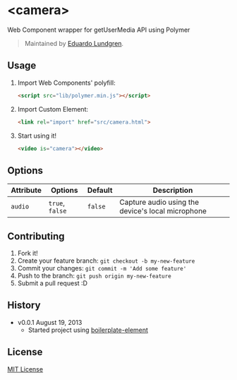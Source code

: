 # &lt;camera&gt;

Web Component wrapper for getUserMedia API using Polymer

> Maintained by [Eduardo Lundgren](https://github.com/eduardolundgren).

## Usage

1. Import Web Components' polyfill:

	```html
	<script src="lib/polymer.min.js"></script>
	```

2. Import Custom Element:

	```html
	<link rel="import" href="src/camera.html">
	```

3. Start using it!

	```html
	<video is="camera"></video>
	```

## Options

Attribute  | Options                   | Default             | Description
---        | ---                       | ---                 | ---
`audio`    | `true`, `false`           | `false`             | Capture audio using the device's local microphone


## Contributing

1. Fork it!
2. Create your feature branch: `git checkout -b my-new-feature`
3. Commit your changes: `git commit -m 'Add some feature'`
4. Push to the branch: `git push origin my-new-feature`
5. Submit a pull request :D

## History

* v0.0.1 August 19, 2013
	* Started project using [boilerplate-element](https://github.com/customelements/boilerplate-element)

## License

[MIT License](http://opensource.org/licenses/MIT)